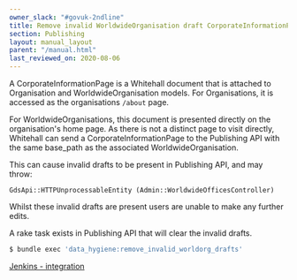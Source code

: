 ```yaml
---
owner_slack: "#govuk-2ndline"
title: Remove invalid WorldwideOrganisation draft CorporateInformationPages
section: Publishing
layout: manual_layout
parent: "/manual.html"
last_reviewed_on: 2020-08-06
---
```


A CorporateInformationPage is a Whitehall document that is attached to Organisation and WorldwideOrganisation models. For Organisations, it is accessed as the organisations `/about` page.

For WorldwideOrganisations, this document is presented directly on the organisation's home page.
As there is not a distinct page to visit directly, Whitehall can send a CorporateInformationPage to the Publishing API with the same base_path as the associated WorldwideOrganisation.

This can cause invalid drafts to be present in Publishing API, and may throw:

`GdsApi::HTTPUnprocessableEntity (Admin::WorldwideOfficesController)`

Whilst these invalid drafts are present users are unable to make any further edits.

A rake task exists in Publishing API that will clear the invalid drafts.

```bash
$ bundle exec 'data_hygiene:remove_invalid_worldorg_drafts'
```

[Jenkins - integration](https://deploy.integration.publishing.service.gov.uk/job/run-rake-task/parambuild/?delay=0sec&TARGET_APPLICATION=publishing-api&MACHINE_CLASS=publishing_api&RAKE_TASK=data_hygiene:remove_invalid_worldorg_drafts)

